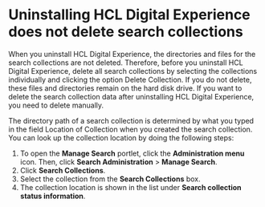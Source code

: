 # Uninstalling HCL Digital Experience does not delete search collections

When you uninstall HCL Digital Experience, the directories and files for the search collections are not deleted. Therefore, before you uninstall HCL Digital Experience, delete all search collections by selecting the collections individually and clicking the option Delete Collection. If you do not delete, these files and directories remain on the hard disk drive. If you want to delete the search collection data after uninstalling HCL Digital Experience, you need to delete manually.

The directory path of a search collection is determined by what you typed in the field Location of Collection when you created the search collection. You can look up the collection location by doing the following steps:

1.  To open the **Manage Search** portlet, click the **Administration menu** icon. Then, click **Search Administration** \> **Manage Search**.
2.  Click **Search Collections**.
3.  Select the collection from the **Search Collections** box.
4.  The collection location is shown in the list under **Search collection status information**.


